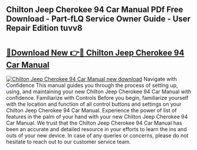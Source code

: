 ## Chilton Jeep Cherokee 94 Car Manual PDf Free Download - Part-fLQ Service Owner Guide - User Repair Edition tuvv8

# <h2><a href="http://bc77648.oget.top/?id=Chilton+Jeep+Cherokee+94+Car+Manual">🔗Download New 👉🔴 Chilton Jeep Cherokee 94 Car Manual</a></h2>

[![Chilton Jeep Cherokee 94 Car Manual new download](https://i.imgur.com/5g1atiW.png)](http://bc77648.oget.top/?id=Chilton+Jeep+Cherokee+94+Car+Manual)
Navigate with Confidence This manual guides you through the process of setting up, using, and maintaining your new Chilton Jeep Cherokee 94 Car Manual with confidence. Familiarize with Controls Before you begin, familiarize yourself with the location and function of all control buttons and settings on your Chilton Jeep Cherokee 94 Car Manual. Experience the power of list of features in the palm of your hand with your new Chilton Jeep Cherokee 94 Car Manual. We trust that the Chilton Jeep Cherokee 94 Car Manual has been an accurate and detailed resource in your efforts to learn the ins and outs of your new device. In case of any queries or concerns, please do not hesitate to reach out to our customer service team.
